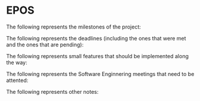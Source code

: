 # EPOS

The following represents the milestones of the project:

The following represents the deadlines (including the ones that were met and the ones that are pending):

The following represents small features that should be implemented along the way:

The following represents the Software Enginnering meetings that need to be attented:

The following represents other notes:
